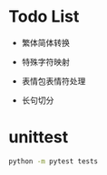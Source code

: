 # Todo List

- 繁体简体转换

- 特殊字符映射

- 表情包表情符处理

- 长句切分

# unittest

```bash
python -m pytest tests
```
